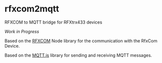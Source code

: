 # rfxcom2mqtt
RFXCOM to MQTT bridge for RFXtrx433 devices

*Work in Progress*


Based on the [RFXCOM](https://github.com/rfxcom/node-rfxcom) Node library for the communication with the RfxCom Device.

Based on the [MQTT.js](https://github.com/mqttjs/MQTT.js) library for sending and receiving MQTT messages.
